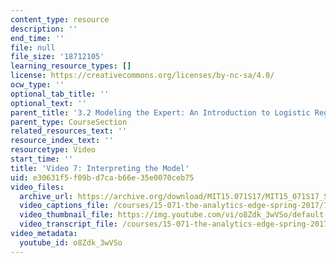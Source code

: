 ```yaml
---
content_type: resource
description: ''
end_time: ''
file: null
file_size: '18712105'
learning_resource_types: []
license: https://creativecommons.org/licenses/by-nc-sa/4.0/
ocw_type: ''
optional_tab_title: ''
optional_text: ''
parent_title: '3.2 Modeling the Expert: An Introduction to Logistic Regression'
parent_type: CourseSection
related_resources_text: ''
resource_index_text: ''
resourcetype: Video
start_time: ''
title: 'Video 7: Interpreting the Model'
uid: e30631f5-f09b-d7ca-b66e-35e0070ceb75
video_files:
  archive_url: https://archive.org/download/MIT15.071S17/MIT15_071S17_Session_3.2.12_300k.mp4
  video_captions_file: /courses/15-071-the-analytics-edge-spring-2017/704bf71640d75ce598ca1b0fed53df9f_o8Zdk_3wVSo.vtt
  video_thumbnail_file: https://img.youtube.com/vi/o8Zdk_3wVSo/default.jpg
  video_transcript_file: /courses/15-071-the-analytics-edge-spring-2017/33a661f0c2e2aac34f8f852c8533d1a2_o8Zdk_3wVSo.pdf
video_metadata:
  youtube_id: o8Zdk_3wVSo
---
```


